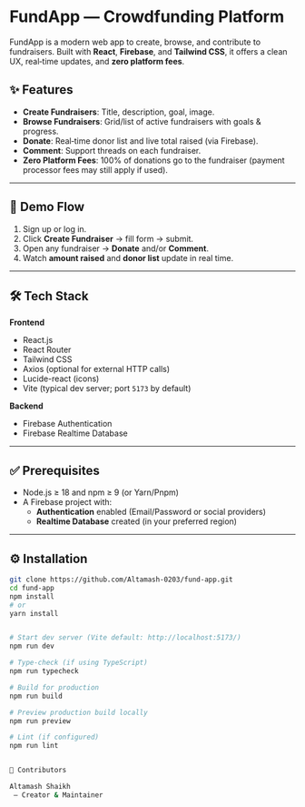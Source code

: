 # FundApp — Crowdfunding Platform

FundApp is a modern web app to create, browse, and contribute to fundraisers. Built with **React**, **Firebase**, and **Tailwind CSS**, it offers a clean UX, real‑time updates, and **zero platform fees**.

## ✨ Features

- **Create Fundraisers**: Title, description, goal, image.
- **Browse Fundraisers**: Grid/list of active fundraisers with goals & progress.
- **Donate**: Real‑time donor list and live total raised (via Firebase).
- **Comment**: Support threads on each fundraiser.
- **Zero Platform Fees**: 100% of donations go to the fundraiser (payment processor fees may still apply if used).

---

## 🧭 Demo Flow

1. Sign up or log in.
2. Click **Create Fundraiser** → fill form → submit.
3. Open any fundraiser → **Donate** and/or **Comment**.
4. Watch **amount raised** and **donor list** update in real time.

---

## 🛠 Tech Stack

**Frontend**

- React.js
- React Router
- Tailwind CSS
- Axios (optional for external HTTP calls)
- Lucide-react (icons)
- Vite (typical dev server; port `5173` by default)

**Backend**

- Firebase Authentication
- Firebase Realtime Database

---

## ✅ Prerequisites

- Node.js ≥ 18 and npm ≥ 9 (or Yarn/Pnpm)
- A Firebase project with:
  - **Authentication** enabled (Email/Password or social providers)
  - **Realtime Database** created (in your preferred region)

---

## ⚙️ Installation

```bash
git clone https://github.com/Altamash-0203/fund-app.git
cd fund-app
npm install
# or
yarn install


# Start dev server (Vite default: http://localhost:5173/)
npm run dev

# Type-check (if using TypeScript)
npm run typecheck

# Build for production
npm run build

# Preview production build locally
npm run preview

# Lint (if configured)
npm run lint


👥 Contributors

Altamash Shaikh
 – Creator & Maintainer
```
